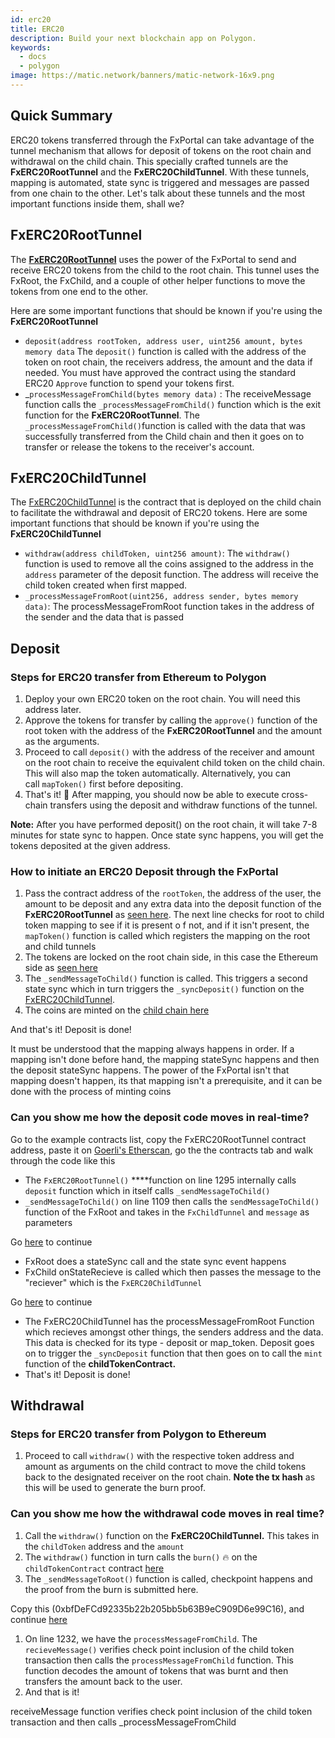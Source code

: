 ```yaml
---
id: erc20
title: ERC20
description: Build your next blockchain app on Polygon.
keywords:
  - docs
  - polygon
image: https://matic.network/banners/matic-network-16x9.png
---
```


## Quick Summary

ERC20 tokens transferred through the FxPortal can take advantage of the tunnel mechanism that allows for deposit of tokens on the root chain and withdrawal on the child chain. This specially crafted tunnels are the **FxERC20RootTunnel** and the **FxERC20ChildTunnel**. With these tunnels, mapping is automated, state sync is triggered and messages are passed from one chain to the other. Let's talk about these tunnels and the most important functions inside them, shall we?

## FxERC20RootTunnel

The [**FxERC20RootTunnel**](https://github.com/fx-portal/contracts/blob/main/contracts/examples/erc20-transfer/FxERC20RootTunnel.sol) uses the power of the FxPortal to send and receive ERC20 tokens from the child to the root chain. This tunnel uses the FxRoot, the FxChild, and a couple of other helper functions to move the tokens from one end to the other. 

Here are some important functions that should be known if you're using the **FxERC20RootTunnel**

- `deposit(address rootToken, address user, uint256 amount, bytes memory data` The `deposit()` function is called with the address of the token on root chain, the receivers address, the amount and the data if needed. You must have approved the contract using the standard ERC20 `Approve` function to spend your tokens first.
- _`processMessageFromChild(bytes memory data)` : The receiveMessage function calls the `_processMessageFromChild()` function which is the exit function for the **FxERC20RootTunnel**. The `_processMessageFromChild()`function is called with the data that was successfully transferred from the Child chain and then it goes on to transfer or release the tokens to the receiver's account.

## FxERC20ChildTunnel

The [FxERC20ChildTunnel](https://github.com/fx-portal/contracts/blob/main/contracts/examples/erc20-transfer/FxERC20ChildTunnel.sol) is the contract that is deployed on the child chain to facilitate the withdrawal and deposit of ERC20 tokens. Here are some important functions that should be known if you're using the **FxERC20ChildTunnel**

- `withdraw(address childToken, uint256 amount)`: The `withdraw()` function is used to remove all the coins assigned to the address in the `address` parameter of the deposit function. The address will receive the child token created when first mapped.
- `_processMessageFromRoot(uint256, address sender, bytes memory data)`: The processMessageFromRoot function takes in the address of the sender and the data that is passed

## Deposit

### Steps for ERC20 transfer from Ethereum to Polygon

1. Deploy your own ERC20 token on the root chain. You will need this address later.
2. Approve the tokens for transfer by calling the `approve()` function of the root token with the address of the **FxERC20RootTunnel** and the amount as the arguments.
3. Proceed to call `deposit()` with the address of the receiver and amount on the root chain to receive the equivalent child token on the child chain. This will also map the token automatically. Alternatively, you can call `mapToken()` first before depositing.
4. That's it! 🎉 After mapping, you should now be able to execute cross-chain transfers using the deposit and withdraw functions of the tunnel.

**Note:** After you have performed deposit() on the root chain, it will take 7-8 minutes for state sync to happen. Once state sync happens, you will get the tokens deposited at the given address.

### How to initiate an ERC20 Deposit through the FxPortal

1. Pass the contract address of the `rootToken`, the address of the user, the amount to be deposit and any extra data into the deposit function of the **FxERC20RootTunnel** as [seen here](https://github.com/fx-portal/contracts/blob/3190bdcc4f74ad58324599dcf57c57bee66d1164/contracts/examples/erc20-transfer/FxERC20RootTunnel.sol#L57). The next line checks for root to child token mapping to see if it is present o f not, and if it isn't present, the `mapToken()` function is called which registers the mapping on the root and child tunnels
2. The tokens are locked on the root chain side, in this case the Ethereum side as [seen here](https://github.com/fx-portal/contracts/blob/3190bdcc4f74ad58324599dcf57c57bee66d1164/contracts/examples/erc20-transfer/FxERC20RootTunnel.sol#L64) 
3. The `_sendMessageToChild()` function is called. This triggers a second state sync which in turn triggers the `_syncDeposit()` function on the [FxERC20ChildTunnel](https://github.com/fx-portal/contracts/blob/main/contracts/examples/erc20-transfer/FxERC20ChildTunnel.sol). 
4. The coins are minted on the [child chain here](https://github.com/fx-portal/contracts/blob/3190bdcc4f74ad58324599dcf57c57bee66d1164/contracts/examples/erc20-transfer/FxERC20ChildTunnel.sol#L98)

And that's it! Deposit is done!

It must be understood that the mapping always happens in order. If a mapping isn't done before hand, the mapping stateSync happens and then the deposit stateSync happens. The power of the FxPortal isn't that mapping doesn't happen, its that mapping isn't a prerequisite, and it can be done with the process of minting coins

### Can you show me how the deposit code moves in real-time?

Go to the example contracts list, copy the FxERC20RootTunnel contract address, paste it on [Goerli's Etherscan](http://goerli.etherscan.io/), go the the contracts tab and walk through the code like this

- The `FxERC20RootTunnel()` ****function on line 1295 internally calls `deposit` function which in itself calls `_sendMessageToChild()`
- `_sendMessageToChild()` on line 1109 then calls the `sendMessageToChild()` function of the FxRoot and takes in the `FxChildTunnel` and `message` as parameters

Go [here](https://github.com/fx-portal/contracts/blob/main/contracts/FxRoot.sol) to continue 

- FxRoot does a stateSync call and the state sync event happens
- FxChild onStateRecieve is called which then passes the message to the "reciever" which is the `FxERC20ChildTunnel`

Go [here](https://github.com/fx-portal/contracts/blob/main/contracts/examples/erc20-transfer/FxERC20ChildTunnel.sol) to continue

- The FxERC20ChildTunnel has the processMessageFromRoot Function which recieves amongst other things, the senders address and the data. This data is checked for its type - deposit or map_token. Deposit goes on to trigger the `_syncDeposit` function that then goes on to call the `mint` function of the **childTokenContract.**
- That's it! Deposit is done!

## Withdrawal

### Steps for ERC20 transfer from Polygon to Ethereum

1. Proceed to call `withdraw()` with the respective token address and amount as arguments on the child contract to move the child tokens back to the designated receiver on the root chain. **Note the tx hash** as this will be used to generate the burn proof.

### Can you show me how the withdrawal code moves in real time?

1. Call the `withdraw()` function on the **FxERC20ChildTunnel.** This takes in the `childToken` address and the `amount`
2. The `withdraw()` function in turn calls the `burn()` 🔥 on the `childTokenContract` contract [here](https://github.com/fx-portal/contracts/blob/3190bdcc4f74ad58324599dcf57c57bee66d1164/contracts/examples/erc20-transfer/FxERC20ChildTunnel.sol#L43)
3. The `_sendMessageToRoot()` function is called, checkpoint happens and the proof from the burn is submitted here.

Copy this (0xbfDeFCd92335b22b205bb5b63B9eC909D6e99C16), and continue [here](https://goerli.etherscan.io/address/0xbfDeFCd92335b22b205bb5b63B9eC909D6e99C16#code)

1. On line 1232, we have the `processMessageFromChild`. The `recieveMessage()` verifies check point inclusion of the child token transaction then calls the `processMessageFromChild` function. This function decodes the amount of tokens that was burnt and then transfers the amount back to the user. 
2. And that is it! 

receiveMessage function verifies check point inclusion of the child token transaction and then calls _processMessageFromChild